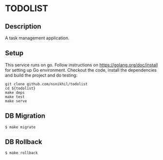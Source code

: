 # TODOLIST

## Description
A task management application.

## Setup
This service runs on go. Follow instructions on https://golang.org/doc/install for setting up Go environment.
Checkout the code, install the dependencies and build the project and do testing:

```
git clone github.com/nsnikhil/todolist
cd ${todolist}
make deps
make test
make serve
```

## DB Migration

```
$ make migrate
```

## DB Rollback

```
$ make rollback
```